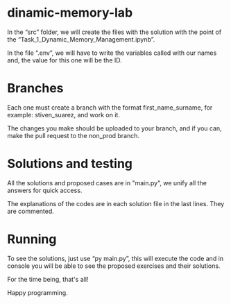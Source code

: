 # dinamic-memory-lab


In the “src” folder, we will create the files with the solution with the point of the “Task_1_Dynamic_Memory_Management.ipynb”.



In the file “.env”, we will have to write the variables called with our names and, the value for this one will be the ID.



# Branches

Each one must create a branch with the format first_name_surname, for example: stiven_suarez, and work on it.

The changes you make should be uploaded to your branch, and if you can, make the pull request to the non_prod branch.


# Solutions and testing

All the solutions and proposed cases are in "main.py", we unify all the answers for quick access.

The explanations of the codes are in each solution file in the last lines. They are commented.


# Running

To see the solutions, just use “py main.py”, this will execute the code and in console you will be able to see the proposed exercises and their solutions.



For the time being, that's all!


Happy programming.